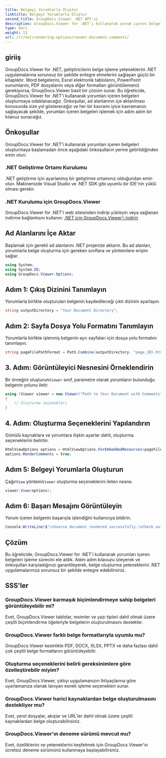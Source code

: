 ```yaml
---
title: Belgeyi Yorumlarla Oluştur
linktitle: Belgeyi Yorumlarla Oluştur
second_title: GroupDocs.Viewer .NET API'si
description: GroupDocs.Viewer for .NET'i kullanarak yorum içeren belgeleri nasıl oluşturacağınızı öğrenin. Sorunsuz entegrasyon için adım adım kılavuzumuzu izleyin.
type: docs
weight: 13
url: /tr/net/rendering-options/render-document-comments/
---
```

## giriiş
GroupDocs.Viewer for .NET, geliştiricilerin belge işleme yeteneklerini .NET uygulamalarına sorunsuz bir şekilde entegre etmelerini sağlayan güçlü bir kitaplıktır. Word belgelerini, Excel elektronik tablolarını, PowerPoint sunumlarını, PDF dosyalarını veya diğer formatları görüntülemeniz gerekiyorsa, GroupDocs.Viewer basit bir çözüm sunar.
Bu öğreticide, GroupDocs.Viewer for .NET'i kullanarak yorumları içeren belgeleri oluşturmaya odaklanacağız. Önkoşullar, ad alanlarının içe aktarılması konusunda size yol göstereceğiz ve her bir kavramı iyice kavramanızı sağlayacak şekilde, yorumları içeren belgeleri işlemek için adım adım bir kılavuz sunacağız.
## Önkoşullar
GroupDocs.Viewer for .NET'i kullanarak yorumları içeren belgeleri oluşturmaya başlamadan önce aşağıdaki önkoşulların yerine getirildiğinden emin olun:
### .NET Geliştirme Ortamı Kurulumu
.NET geliştirme için ayarlanmış bir geliştirme ortamınız olduğundan emin olun. Makinenizde Visual Studio ve .NET SDK gibi uyumlu bir IDE'nin yüklü olması gerekir.
### .NET Kurulumu için GroupDocs.Viewer
GroupDocs.Viewer for .NET'i web sitesinden indirip yükleyin veya sağlanan indirme bağlantısını kullanın:
[.NET için GroupDocs.Viewer'ı indirin](https://releases.groupdocs.com/viewer/net/)

## Ad Alanlarını İçe Aktar
Başlamak için gerekli ad alanlarını .NET projenize aktarın. Bu ad alanları, yorumlarla belge oluşturma için gereken sınıflara ve yöntemlere erişim sağlar.
```csharp
using System;
using System.IO;
using GroupDocs.Viewer.Options;
```

## Adım 1: Çıkış Dizinini Tanımlayın
Yorumlarla birlikte oluşturulan belgenin kaydedileceği çıktı dizinini ayarlayın.
```csharp
string outputDirectory = "Your Document Directory";
```
## Adım 2: Sayfa Dosya Yolu Formatını Tanımlayın
Yorumlarla birlikte işlenmiş belgenin ayrı sayfaları için dosya yolu formatını tanımlayın.
```csharp
string pageFilePathFormat = Path.Combine(outputDirectory, "page_{0}.html");
```
## 3. Adım: Görüntüleyici Nesnesini Örneklendirin
 Bir örneğini oluşturun`Viewer` sınıf, parametre olarak yorumların bulunduğu belgenin yolunu iletir.
```csharp
using (Viewer viewer = new Viewer("Path to Your Document with Comments"))
{
    // Oluşturma seçenekleri
}
```
## 4. Adım: Oluşturma Seçeneklerini Yapılandırın
Gömülü kaynaklara ve yorumlara ilişkin ayarlar dahil, oluşturma seçeneklerini belirtin.
```csharp
HtmlViewOptions options = HtmlViewOptions.ForEmbeddedResources(pageFilePathFormat);
options.RenderComments = true;
```
## Adım 5: Belgeyi Yorumlarla Oluşturun
 Çağır`View` yöntemi`Viewer` oluşturma seçeneklerini ileten nesne.
```csharp
viewer.View(options);
```
## Adım 6: Başarı Mesajını Görüntüleyin
Yorum içeren belgenin başarıyla işlendiğini kullanıcıya bildirin.
```csharp
Console.WriteLine($"\nSource document rendered successfully.\nCheck output in {outputDirectory}.");
```

## Çözüm
Bu öğreticide, GroupDocs.Viewer for .NET'i kullanarak yorumları içeren belgeleri işleme sürecini ele aldık. Adım adım kılavuzu izleyerek ve önkoşulları karşıladığınızı garantileyerek, belge oluşturma yeteneklerini .NET uygulamalarınıza sorunsuz bir şekilde entegre edebilirsiniz.
## SSS'ler
### GroupDocs.Viewer karmaşık biçimlendirmeye sahip belgeleri görüntüleyebilir mi?
Evet, GroupDocs.Viewer tablolar, resimler ve yazı tipleri dahil olmak üzere çeşitli biçimlendirme öğeleriyle belgelerin oluşturulmasını destekler.
### GroupDocs.Viewer farklı belge formatlarıyla uyumlu mu?
GroupDocs.Viewer kesinlikle PDF, DOCX, XLSX, PPTX ve daha fazlası dahil çok çeşitli belge formatlarını görüntüleyebilir.
### Oluşturma seçeneklerini belirli gereksinimlere göre özelleştirebilir miyim?
Evet, GroupDocs.Viewer, çıktıyı uygulamanızın ihtiyaçlarına göre uyarlamanıza olanak tanıyan esnek işleme seçenekleri sunar.
### GroupDocs.Viewer harici kaynaklardan belge oluşturulmasını destekliyor mu?
Evet, yerel dosyalar, akışlar ve URL'ler dahil olmak üzere çeşitli kaynaklardan belge oluşturabilirsiniz.
### GroupDocs.Viewer'ın deneme sürümü mevcut mu?
Evet, özelliklerini ve yeteneklerini keşfetmek için GroupDocs.Viewer'ın ücretsiz deneme sürümünü kullanmaya başlayabilirsiniz.